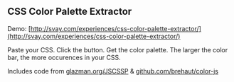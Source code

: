CSS Color Palette Extractor
---------------------------

Demo: [http://svay.com/experiences/css-color-palette-extractor/](http://svay.com/experiences/css-color-palette-extractor/)

Paste your CSS. Click the button. Get the color palette.
The larger the color bar, the more occurences in your CSS.

Includes code from [glazman.org/JSCSSP](http://glazman.org/JSCSSP/) & [github.com/brehaut/color-js](https://github.com/brehaut/color-js)